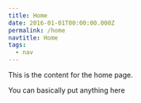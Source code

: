 ```yaml
---
title: Home
date: 2016-01-01T00:00:00.000Z
permalink: /home
navtitle: Home
tags:
  - nav
---
```

This is the content for the home page.

You can basically put anything here
